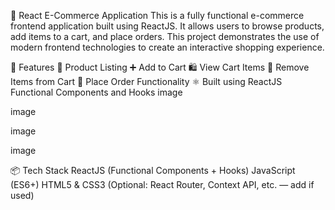 🛒 React E-Commerce Application
This is a fully functional e-commerce frontend application built using ReactJS. It allows users to browse products, add items to a cart, and place orders. This project demonstrates the use of modern frontend technologies to create an interactive shopping experience.

🚀 Features
🧾 Product Listing
➕ Add to Cart
🛍️ View Cart Items
🧹 Remove Items from Cart
🧾 Place Order Functionality
⚛️ Built using ReactJS Functional Components and Hooks
image

image

image

image

📦 Tech Stack
ReactJS (Functional Components + Hooks)
JavaScript (ES6+)
HTML5 & CSS3
(Optional: React Router, Context API, etc. — add if used)
